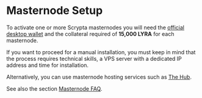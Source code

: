 # Masternode Setup

To activate one or more Scrypta masternodes you will need the [official desktop wallet](../wallet/fullnode.md) and the collateral required of **15,000 LYRA** for each masternode.

If you want to proceed for a manual installation, you must keep in mind that the process requires technical skills, a VPS server with a dedicated IP address and time for installation.


Alternatively, you can use masternode hosting services such as [The Hub](../masternode-setup/hosting-service.md).

See also the section
[Masternode FAQ](faq.md).